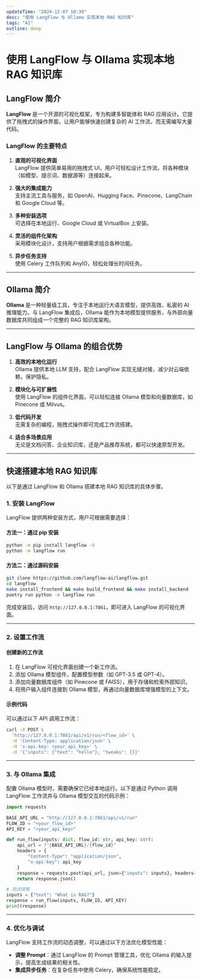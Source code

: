 ```yaml
---
updateTime: "2024-12-07 10:30"
desc: "使用 LangFlow 与 Ollama 实现本地 RAG 知识库"
tags: "AI"
outline: deep
---
```


# 使用 LangFlow 与 Ollama 实现本地 RAG 知识库

## **LangFlow 简介**

**LangFlow** 是一个开源的可视化框架，专为构建多智能体和 RAG 应用设计。它提供了拖拽式的操作界面，让用户能够快速创建复杂的 AI 工作流，而无需编写大量代码。

### **LangFlow 的主要特点**

1. **直观的可视化界面**  
    LangFlow 提供简单易用的拖拽式 UI，用户可轻松设计工作流，将各种模块（如模型、提示词、数据源等）连接起来。
    
2. **强大的集成能力**  
    支持主流工具与服务，如 OpenAI、Hugging Face、Pinecone、LangChain 和 Google Cloud 等。
    
3. **多种安装选项**  
    可选择在本地运行、Google Cloud 或 VirtualBox 上安装。
    
4. **灵活的组件化架构**  
    采用模块化设计，支持用户根据需求组合各种功能。
    
5. **异步任务支持**  
    使用 Celery 工作队列和 AnyIO，轻松处理长时间任务。
    

---

## **Ollama 简介**

**Ollama** 是一种轻量级工具，专注于本地运行大语言模型，提供高效、私密的 AI 推理能力。与 LangFlow 集成后，Ollama 能作为本地模型提供服务，与外部向量数据库共同组成一个完整的 RAG 知识库架构。

---

## **LangFlow 与 Ollama 的组合优势**

1. **高效的本地化运行**  
    Ollama 提供本地 LLM 支持，配合 LangFlow 实现无缝对接，减少对云端依赖，保护隐私。
    
2. **模块化与可扩展性**  
    使用 LangFlow 的组件化界面，可以轻松连接 Ollama 模型和向量数据库，如 Pinecone 或 Milvus。
    
3. **低代码开发**  
    无需复杂的编程，拖拽式操作即可完成工作流搭建。
    
4. **适合多场景应用**  
    无论是文档问答、企业知识库，还是产品推荐系统，都可以快速原型开发。
    

---

## **快速搭建本地 RAG 知识库**

以下是通过 LangFlow 和 Ollama 搭建本地 RAG 知识库的具体步骤。

### **1. 安装 LangFlow**

LangFlow 提供两种安装方式，用户可根据需要选择：

#### 方法一：通过 pip 安装

```bash
python -m pip install langflow -U
python -m langflow run
```

#### 方法二：通过源码安装

```bash
git clone https://github.com/langflow-ai/langflow.git
cd langflow
make install_frontend && make build_frontend && make install_backend
poetry run python -m langflow run
```

完成安装后，访问 `http://127.0.0.1:7861`，即可进入 LangFlow 的可视化界面。

---

### **2. 设置工作流**

#### **创建新的工作流**

1. 在 LangFlow 可视化界面创建一个新工作流。
2. 添加 Ollama 模型组件，配置模型参数（如 GPT-3.5 或 GPT-4）。
3. 添加向量数据库组件（如 Pinecone 或 FAISS），用于存储和检索外部知识。
4. 将用户输入组件连接到 Ollama 模型，再通过向量数据库增强模型的上下文。

#### **示例代码**

可以通过以下 API 调用工作流：

```bash
curl -X POST \
  'http://127.0.0.1:7861/api/v1/run/<flow_id>' \
  -H 'Content-Type: application/json' \
  -H 'x-api-key: <your_api_key>' \
  -d '{"inputs": {"text": "hello"}, "tweaks": {}}'
```

---

### **3. 与 Ollama 集成**

配置 Ollama 模型时，需要确保它已经本地运行。以下是通过 Python 调用 LangFlow 工作流并与 Ollama 模型交互的代码示例：

```python
import requests

BASE_API_URL = "http://127.0.0.1:7861/api/v1/run"
FLOW_ID = "<your_flow_id>"
API_KEY = "<your_api_key>"

def run_flow(inputs: dict, flow_id: str, api_key: str):
    api_url = f"{BASE_API_URL}/{flow_id}"
    headers = {
        "Content-Type": "application/json",
        "x-api-key": api_key
    }
    response = requests.post(api_url, json={"inputs": inputs}, headers=headers)
    return response.json()

# 测试调用
inputs = {"text": "What is RAG?"}
response = run_flow(inputs, FLOW_ID, API_KEY)
print(response)
```

---

### **4. 优化与调试**

LangFlow 支持工作流的动态调整，可以通过以下方法优化模型性能：

- **调整 Prompt**：通过 LangFlow 的 Prompt 管理工具，优化 Ollama 的输入提示，提高生成结果的相关性。
- **集成异步任务**：在复杂任务中使用 Celery，确保系统性能稳定。

